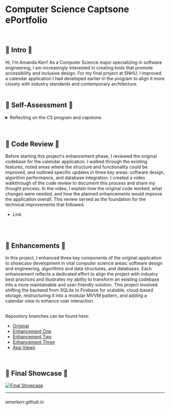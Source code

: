 # Computer Science Captsone ePortfolio
<br/>

## 🔹 Intro 🔹
Hi, I’m Amanda Kerr! As a Computer Science major specializing in software engineering, I am increasingly interested in creating tools that promote accessibility and inclusive design. For my final project at SNHU, I improved a calendar application I had developed earlier in the program to align it more closely with industry standards and contemporary architecture.
<br/>
<br/>

## 🔹 Self-Assessment 🔹
<details>
<summary>Reflecting on the CS program and capstone</summary>
<br/>
During the Computer Science program, I acquired both technical skills and a professional mindset essential for success in software development. Creating this ePortfolio allowed me to reflect on my journey, evolving from writing simple components to developing scalable, cloud-based applications that adhere to modern architectural patterns. This process also enabled me to critically evaluate my long-term aspirations: to create intuitive, inclusive, and well-designed software.
<br/>
<br/>
  
I acquired many of my skills through hands-on coursework, applying fundamental concepts to real-world scenarios. I gained significant experience in collaborative settings, especially during team projects that utilized version control, shared responsibilities, and peer code reviews. In these situations, I became proficient in using Git, effectively communicating changes, and contributing to a shared codebase. A notable instance was during the elective course, <a href="https://github.com/amarkerr/GAM305-BlueTeam">GAM-305</a>, where I guided a small team of developers in creating a short platformer video game. Besides leading the team, I dedicated much of my time to teaching them how to use Git and GitHub effectively and helping resolve several merge conflicts.
<br/>
<br/>

Effective communication has also been a consistent focus in my coursework. From documenting code and creating walkthrough videos to participating in class discussions, I have sharpened my ability to convey technical decisions clearly to diverse audiences. For instance, the code review video featured in this portfolio pushed me to present my work in a concise and accessible way, deepening my understanding and ability to explain the rationale behind my design choices. Additionally, collaborating with classmates on Discord has allowed me to forge connections and offer tutoring support to my peers.
<br/>
<br/>

From a technical standpoint, I've enhanced my understanding of data structures and algorithms through projects that emphasized performance considerations. For instance, my work in <a href="https://github.com/amarkerr/CS300-BinaryTree">CS-300</a> necessitated a clear grasp of various data structures to identify the most suitable one for a small project, which I then built. Additionally, my knowledge in software engineering and database management has grown considerably. This growth is evident when comparing one of my initial projects in <a href="https://github.com/amarkerr/IT140-Game">IT-140</a>, where I utilized basic console output and a simple Python dictionary, to my project in <a href="https://github.com/amarkerr/CS340-ClientServerDev">CS-340</a>, where I engaged with a NoSQL database and developed a web application that allowed users to search the database effortlessly.
<br/>
<br/>

Security has increasingly influenced my approach to software development. In this project, I substituted insecure login methods with Firebase Fireauth. Reviewing my repository history reveals that my development practices did not always prioritize security. This shifted significantly after taking CS-305. Even in light-hearted personal projects like my <a href="https://github.com/amarkerr/ReplyBot">Discord bot</a>, which posts a GIF when users employ a specific word, my code utilizes a hidden token for secure operation rather than being hardcoded into the script.
<br/>
<br/>

All these skills come together in the project presented here. Rather than submitting multiple artifacts, I concentrated on enhancing a single Android application in three key areas: software design and architecture, algorithms and data handling, and database integration. Each enhancement addresses a fundamental aspect of computer science while improving the app's core features, resulting in a refined final product. This approach allowed me to demonstrate my technical versatility and ability to iteratively improve a project, emphasizing long-term maintainability and user experience.
<br/>
<br/>

Looking forward, I hope to pursue roles that enable me to create tools that prioritize accessibility and usability. This capstone experience has boosted my confidence in my abilities, highlighted the importance of thoughtful design, and enhanced my understanding of how to contribute meaningfully to a development team. I am eager to continue my growth as a developer and apply these skills in a professional environment.
</details>
<br/>
<br/>

## 🔹 Code Review 🔹
Before starting this project's enhancement phase, I reviewed the original codebase for the calendar application. I walked through the existing features, noted areas where the structure and functionality could be improved, and outlined specific updates in three key areas: software design, algorithm performance, and database integration. I created a video walkthrough of the code review to document this process and share my thought process. In the video, I explain how the original code worked, what changes were needed, and how the planned enhancements would improve the application overall. This review served as the foundation for the technical improvements that followed.
- Link
<br/>
<br/>

## 🔹 Enhancements 🔹
In this project, I enhanced three key components of the original application to showcase development in vital computer science areas: software design and engineering, algorithms and data structures, and databases. Each enhancement reflects a dedicated effort to align the project with industry best practices and illustrates my ability to transform an existing codebase into a more maintainable and user-friendly solution. This project involved shifting the backend from SQLite to Firebase for scalable, cloud-based storage, restructuring it into a modular MVVM pattern, and adding a calendar view to enhance user interaction.
<br/>
<br/>

Repository branches can be found here:
- [Original](https://github.com/amarkerr/amarkerr.github.io/tree/Original "Original")
- [Enhancement One](https://github.com/amarkerr/amarkerr.github.io/tree/Enhancement-1 "Enhancement One")
- [Enhancement Two](https://github.com/amarkerr/amarkerr.github.io/tree/Enhancement-2 "Enhancement Two")
- [Enhancement Three](https://github.com/amarkerr/amarkerr.github.io/tree/Enhancement-3 "Enhancement Three")
- [App Views](https://github.com/amarkerr/amarkerr.github.io/tree/Assets "Screenshots of the working app")
<br/>


## 🔹 Final Showcase 🔹
[![Final Showcase](https://img.youtube.com/vi/a027BTkAzKo/maxresdefault.jpg)](https://www.youtube.com/watch?v=a027BTkAzKo)

___
###### amarkerr.github.io
